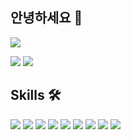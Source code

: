 ## 안녕하세요 🍎
![](http://github-profile-summary-cards.vercel.app/api/cards/profile-details?username=yaewonLee&theme=solarized)

![](http://github-profile-summary-cards.vercel.app/api/cards/stats?username=yaewonLee&theme=solarized)
![](http://github-profile-summary-cards.vercel.app/api/cards/most-commit-language?username=yaewonLee&theme=solarized)

## Skills 🛠️

![](https://img.shields.io/badge/GitHub-100000?style=for-the-badge&logo=github&logoColor=white)
![](https://img.shields.io/badge/iOS-000000?style=for-the-badge&logo=ios&logoColor=white)
![](https://img.shields.io/badge/Swift-FA7343?style=for-the-badge&logo=swift&logoColor=white)
![](https://img.shields.io/badge/Xcode-007ACC?style=for-the-badge&logo=Xcode&logoColor=white)
![](https://img.shields.io/badge/C%2B%2B-00599C?style=for-the-badge&logo=c%2B%2B&logoColor=white)
![](https://img.shields.io/badge/Visual_Studio-5C2D91?style=for-the-badge&logo=visual%20studio&logoColor=white)
![](https://img.shields.io/badge/Python-FFD43B?style=for-the-badge&logo=python&logoColor=blue)
![](https://img.shields.io/badge/PyCharm-000000.svg?&style=for-the-badge&logo=PyCharm&logoColor=white)
![](https://img.shields.io/badge/Jupyter-F37626.svg?&style=for-the-badge&logo=Jupyter&logoColor=white)
